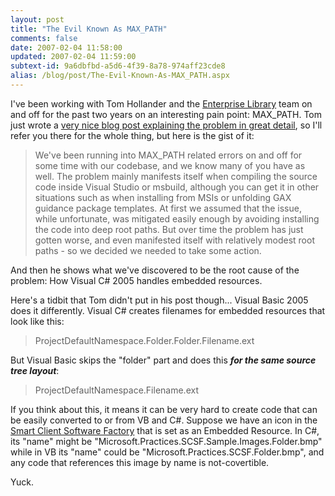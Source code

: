 ```yaml
---
layout: post
title: "The Evil Known As MAX_PATH"
comments: false
date: 2007-02-04 11:58:00
updated: 2007-02-04 11:59:00
subtext-id: 9a6dbfbd-a5d6-4f39-8a78-974aff23cde8
alias: /blog/post/The-Evil-Known-As-MAX_PATH.aspx
---
```



I've been working with Tom Hollander and the [Enterprise Library](http://www.codeplex.com/entlib) team on and off for the past two years on an interesting pain point: MAX_PATH. Tom just wrote a [very nice blog post explaining the problem in great detail](http://blogs.msdn.com/tomholl/archive/2007/02/04/enterprise-library-and-the-curse-of-max-path.aspx), so I'll refer you there for the whole thing, but here is the gist of it:

> We've been running into MAX_PATH related errors on and off for some time with our codebase, and we know many of you have as well. The problem mainly manifests itself when compiling the source code inside Visual Studio or msbuild, although you can get it in other situations such as when installing from MSIs or unfolding GAX guidance package templates. At first we assumed that the issue, while unfortunate, was mitigated easily enough by avoiding installing the code into deep root paths. But over time the problem has just gotten worse, and even manifested itself with relatively modest root paths - so we decided we needed to take some action.

And then he shows what we've discovered to be the root cause of the problem: How Visual C# 2005 handles embedded resources.

Here's a tidbit that Tom didn't put in his post though... Visual Basic 2005 does it differently. Visual C# creates filenames for embedded resources that look like this:

> ProjectDefaultNamespace.Folder.Folder.Filename.ext

But Visual Basic skips the "folder" part and does this **_for the same source tree layout_**:

> ProjectDefaultNamespace.Filename.ext

If you think about this, it means it can be very hard to create code that can be easily converted to or from VB and C#. Suppose we have an icon in the [Smart Client Software Factory](http://www.codeplex.com/smartclient) that is set as an Embedded Resource. In C#, its "name" might be "Microsoft.Practices.SCSF.Sample.Images.Folder.bmp" while in VB its "name" could be "Microsoft.Practices.SCSF.Folder.bmp", and any code that references this image by name is not-covertible.

Yuck.
